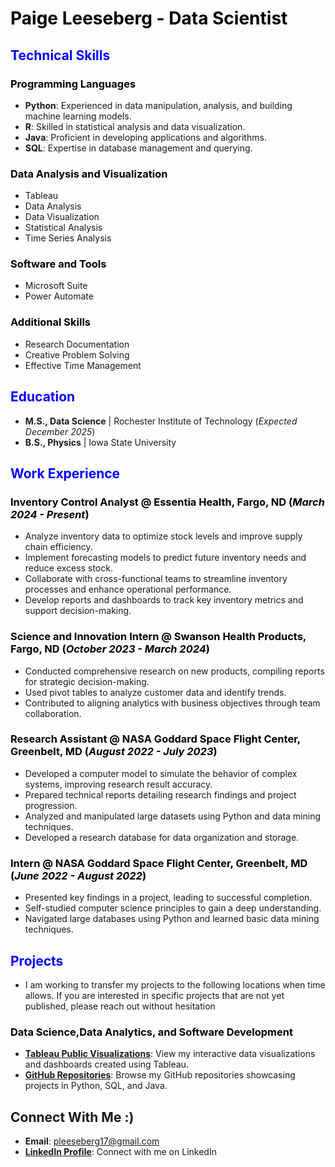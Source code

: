 # <span style="color:black;">Paige Leeseberg - Data Scientist</span>

## <span style="color:blue;">Technical Skills</span>

### <span style="color:black;">Programming Languages</span>
- **Python**: Experienced in data manipulation, analysis, and building machine learning models.
- **R**: Skilled in statistical analysis and data visualization.
- **Java**: Proficient in developing applications and algorithms.
- **SQL**: Expertise in database management and querying.

### <span style="color:black;">Data Analysis and Visualization</span>
- Tableau
- Data Analysis
- Data Visualization
- Statistical Analysis
- Time Series Analysis

### <span style="color:black;">Software and Tools</span>
- Microsoft Suite
- Power Automate

### <span style="color:black;">Additional Skills</span>
- Research Documentation
- Creative Problem Solving
- Effective Time Management

## <span style="color:blue;">Education</span>
- **M.S., Data Science** | Rochester Institute of Technology (_Expected December 2025_)
- **B.S., Physics** | Iowa State University

## <span style="color:blue;">Work Experience</span>

### <span style="color:black;">Inventory Control Analyst @ Essentia Health, Fargo, ND (_March 2024 - Present_)</span>
- Analyze inventory data to optimize stock levels and improve supply chain efficiency.
- Implement forecasting models to predict future inventory needs and reduce excess stock.
- Collaborate with cross-functional teams to streamline inventory processes and enhance operational performance.
- Develop reports and dashboards to track key inventory metrics and support decision-making.

### <span style="color:black;">Science and Innovation Intern @ Swanson Health Products, Fargo, ND (_October 2023 - March 2024_)</span>
- Conducted comprehensive research on new products, compiling reports for strategic decision-making.
- Used pivot tables to analyze customer data and identify trends.
- Contributed to aligning analytics with business objectives through team collaboration.

### <span style="color:black;">Research Assistant @ NASA Goddard Space Flight Center, Greenbelt, MD (_August 2022 - July 2023_)</span>
- Developed a computer model to simulate the behavior of complex systems, improving research result accuracy.
- Prepared technical reports detailing research findings and project progression.
- Analyzed and manipulated large datasets using Python and data mining techniques.
- Developed a research database for data organization and storage.

### <span style="color:black;">Intern @ NASA Goddard Space Flight Center, Greenbelt, MD (_June 2022 - August 2022_)</span>
- Presented key findings in a project, leading to successful completion.
- Self-studied computer science principles to gain a deep understanding.
- Navigated large databases using Python and learned basic data mining techniques.

## <span style="color:blue;">Projects</span>
- I am working to transfer my projects to the following locations when time allows. If you are interested in specific projects that are not yet published, please reach out without hesitation

### <span style="color:black;">Data Science,Data Analytics, and Software Development</span>

- **[Tableau Public Visualizations](https://public.tableau.com/app/profile/paige.leeseberg/vizzes)**: View my interactive data visualizations and dashboards created using Tableau.
- **[GitHub Repositories](https://github.com/pleeseberg)**: Browse my GitHub repositories showcasing projects in Python, SQL, and Java.

## <span style="color:#blue;">Connect With Me :)</span>

- **Email**: pleeseberg17@gmail.com
- **[LinkedIn Profile](https://www.linkedin.com/in/paige-leeseberg-51b926287/)**: Connect with me on LinkedIn
